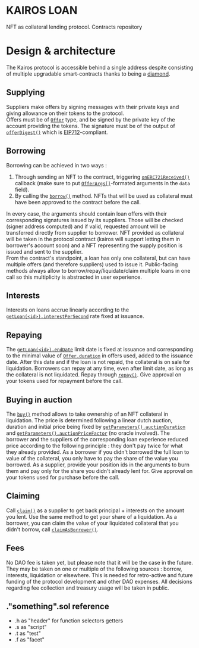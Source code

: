 # KAIROS LOAN

NFT as collateral lending protocol. Contracts repository

# Design & architecture

The Kairos protocol is accessible behind a single address despite consisting of multiple upgradable smart-contracts thanks to being a [diamond](https://eips.ethereum.org/EIPS/eip-2535).

## Supplying

Suppliers make offers by signing messages with their private keys and giving allowance on their tokens to the protocol.  
Offers must be of [`Offer`](contracts/src/DataStructure/Objects.sol) type, and be signed by the private key of the account providing the tokens. The signature must be of the output of [`offerDigest()`](contracts/src/Signature.sol) which is [EIP712](https://eips.ethereum.org/EIPS/eip-712)-compliant.

## Borrowing

Borrowing can be achieved in two ways :

1. Through sending an NFT to the contract, triggering [`onERC721Received()`](contracts/src/BorrowFacet.sol) callback (make sure to put [`OfferArgs[]`](contracts/src/DataStructure/Objects.sol)-formated arguments in the `data` field).
2. By calling the [`borrow()`](contracts/src/BorrowFacet.sol) method. NFTs that will be used as collateral must have been approved to the contract before the call.

In every case, the arguments should contain loan offers with their corresponding signatures issued by its suppliers. Those will be checked (signer address computed) and if valid, requested amount will be transferred directly from supplier to borrower. NFT provided as collateral will be taken in the protocol contract (kairos will support letting them in borrower's account soon) and a NFT representing the supply position is issued and sent to the supplier.  
From the contract's standpoint, a loan has only one collateral, but can have multiple offers (and therefore suppliers) used to issue it. Public-facing methods always allow to borrow/repay/liquidate/claim multiple loans in one call so this multiplicity is abstracted in user experience.

## Interests

Interests on loans accrue linearly according to the [`getLoan(<id>).interestPerSecond`](contracts/src/ProtocolFacet.sol) rate fixed at issuance.

## Repaying

The [`getLoan(<id>).endDate`](contracts/src/ProtocolFacet.sol) limit date is fixed at issuance and corresponding to the minimal value of [`Offer.duration`](contracts/src/DataStructure/Objects.sol) in offers used, added to the issuance date. After this date and if the loan is not repaid, the collateral is on sale for liquidation. Borrowers can repay at any time, even after limit date, as long as the collateral is not liquidated. Repay through [`repay()`](contracts/src/RepayFacet.sol). Give approval on your tokens used for repayment before the call.

## Buying in auction

The [`buy()`](contracts/src/AuctionFacet.sol) method allows to take ownership of an NFT collateral in liquidation. The price is determined following a linear dutch auction, duration and initial price being fixed by [`getParameters().auctionDuration`](contracts/src/ProtocolFacet.sol) and [`getParameters().auctionPriceFactor`](contracts/src/ProtocolFacet.sol) (no oracle involved). The borrower and the suppliers of the corresponding loan experience reduced price according to the following principle : they don't pay twice for what they already provided. As a borrower if you didn't borrowed the full loan to value of the collateral, you only have to pay the share of the value you borrowed. As a supplier, provide your position ids in the arguments to burn them and pay only for the share you didn't already lent for. Give approval on your tokens used for purchase before the call.

## Claiming

Call [`claim()`](contracts/src/ClaimFacet.sol) as a supplier to get back principal + interests on the amount you lent. Use the same method to get your share of a liquidation. As a borrower, you can claim the value of your liquidated collateral that you didn't borrow, call [`claimAsBorrower()`](contracts/src/ClaimFacet.sol).

## Fees

No DAO fee is taken yet, but please note that it will be the case in the future. They may be taken on one or multiple of the following sources : borrow, interests, liquidation or elsewhere. This is needed for retro-active and future funding of the protocol development and other DAO expenses. All decisions regarding fee collection and treasury usage will be taken in public.

## ."something".sol reference

- .h as "header" for function selectors getters
- .s as "script"
- .t as "test"
- .f as "facet"
